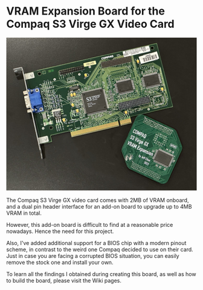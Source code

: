 # VRAM Expansion Board for the Compaq S3 Virge GX Video Card

<img src="/Pics/main.jpg" width=600>

The Compaq S3 Virge GX video card comes with 2MB of VRAM onboard, and a dual pin header interface for an add-on board to upgrade up to 4MB VRAM in total.

However, this add-on board is difficult to find at a reasonable price nowadays. Hence the need for this project.

Also, I've added additional support for a BIOS chip with a modern pinout scheme, in contrast to the weird one Compaq decided to use on their card. Just in case you are facing a corrupted BIOS situation, you can easily remove the stock one and install your own.

To learn all the findings I obtained during creating this board, as well as how to build the board, please visit the Wiki pages.
